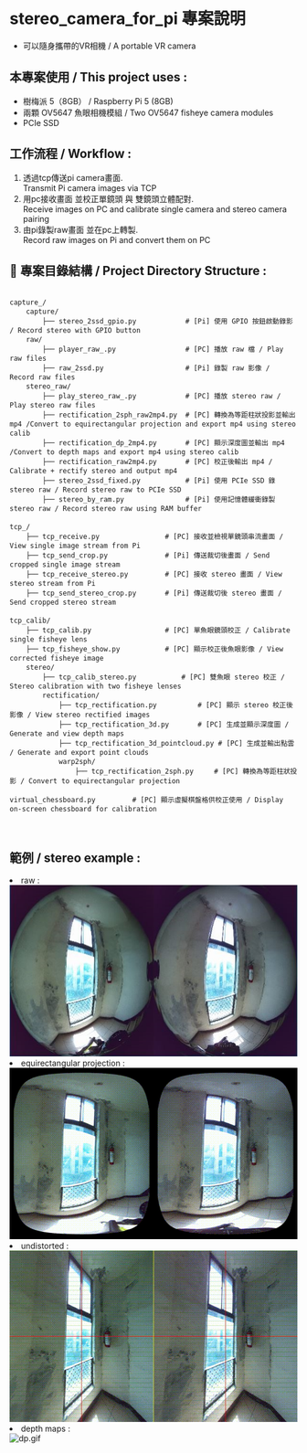 <!DOCTYPE html>
<html lang="zh-tw">
<head>
    <meta charset="UTF-8">
</head>
<body>
    <h1>stereo_camera_for_pi 專案說明</h1>
    <ul>
      <li>可以隨身攜帶的VR相機 / A portable VR camera</li>
    </ul>
    <h2>本專案使用 / This project uses :</h2>
    <ul>
        <li>樹梅派 5（8GB） / Raspberry Pi 5 (8GB)</li>
        <li>兩顆 OV5647 魚眼相機模組 / Two OV5647 fisheye camera modules</li>
        <li>PCIe SSD </li>
    </ul>
    <h2>工作流程 / Workflow :</h2>
    <ol>
        <li>透過tcp傳送pi camera畫面. <br>Transmit Pi camera images via TCP</li>
        <li>用pc接收畫面 並校正單鏡頭 與 雙鏡頭立體配對. <br>Receive images on PC and calibrate single camera and stereo camera pairing</li>
        <li>由pi錄製raw畫面 並在pc上轉製. <br>Record raw images on Pi and convert them on PC</li>
    </ol>
    <h2>📁 專案目錄結構 / Project Directory Structure :</h2>

<pre><code>
capture_/
    capture/                        
        ├── stereo_2ssd_gpio.py            # [Pi] 使用 GPIO 按鈕啟動錄影 / Record stereo with GPIO button
    raw/                                   
        ├── player_raw_.py                 # [PC] 播放 raw 檔 / Play raw files
        ├── raw_2ssd.py                    # [Pi] 錄製 raw 影像 / Record raw files
    stereo_raw/                            
        ├── play_stereo_raw_.py            # [PC] 播放 stereo raw / Play stereo raw files
        ├── rectification_2sph_raw2mp4.py  # [PC] 轉換為等距柱狀投影並輸出 mp4 /Convert to equirectangular projection and export mp4 using stereo calib
        ├── rectification_dp_2mp4.py       # [PC] 顯示深度圖並輸出 mp4 /Convert to depth maps and export mp4 using stereo calib
        ├── rectification_raw2mp4.py       # [PC] 校正後輸出 mp4 / Calibrate + rectify stereo and output mp4
        ├── stereo_2ssd_fixed.py           # [Pi] 使用 PCIe SSD 錄 stereo raw / Record stereo raw to PCIe SSD
        ├── stereo_by_ram.py               # [Pi] 使用記憶體緩衝錄製 stereo raw / Record stereo raw using RAM buffer

tcp_/
    ├── tcp_receive.py                # [PC] 接收並檢視單鏡頭串流畫面 / View single image stream from Pi
    ├── tcp_send_crop.py              # [Pi] 傳送裁切後畫面 / Send cropped single image stream
    ├── tcp_receive_stereo.py         # [PC] 接收 stereo 畫面 / View stereo stream from Pi
    ├── tcp_send_stereo_crop.py       # [Pi] 傳送裁切後 stereo 畫面 / Send cropped stereo stream

tcp_calib/
    ├── tcp_calib.py                  # [PC] 單魚眼鏡頭校正 / Calibrate single fisheye lens
    ├── tcp_fisheye_show.py           # [PC] 顯示校正後魚眼影像 / View corrected fisheye image
    stereo/
        ├── tcp_calib_stereo.py           # [PC] 雙魚眼 stereo 校正 / Stereo calibration with two fisheye lenses
        rectification/
            ├── tcp_rectification.py          # [PC] 顯示 stereo 校正後影像 / View stereo rectified images
            ├── tcp_rectification_3d.py       # [PC] 生成並顯示深度圖 / Generate and view depth maps
            ├── tcp_rectification_3d_pointcloud.py # [PC] 生成並輸出點雲 / Generate and export point clouds
            warp2sph/
                ├── tcp_rectification_2sph.py     # [PC] 轉換為等距柱狀投影 / Convert to equirectangular projection

virtual_chessboard.py         # [PC] 顯示虛擬棋盤格供校正使用 / Display on-screen chessboard for calibration

</code>
</pre>
 <h2>範例 / stereo example :</h2>
    <!-- 新增GIF範例 -->
    <li> raw : </li>
    <img src="raw.JPG" alt="raw"width="600" height="300">
    <li> equirectangular projection : </li>
    <img src="sph_rectified_output.gif" alt="sph_rectified_output.gif"width="600" height="300">
    <li> undistorted : </li>
    <img src="rectified_output.gif" alt="rectified_output.gif"width="600" height="300">
    <li> depth maps : </li>
    <img src="dp.gif" alt="dp.gif" width="600">
</body>
</html>

